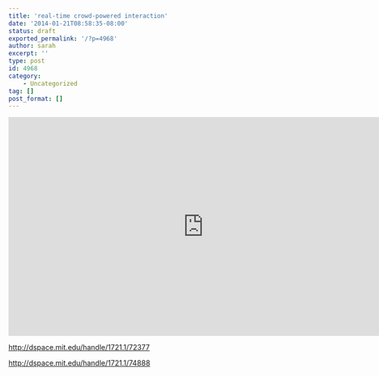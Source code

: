 ```yaml
---
title: 'real-time crowd-powered interaction'
date: '2014-01-21T08:58:35-08:00'
status: draft
exported_permalink: '/?p=4968'
author: sarah
excerpt: ''
type: post
id: 4968
category:
    - Uncategorized
tag: []
post_format: []
---
```

<iframe allow="accelerometer; autoplay; clipboard-write; encrypted-media; gyroscope; picture-in-picture" allowfullscreen="" frameborder="0" height="433" loading="lazy" src="https://www.youtube.com/embed/9IICXFUP6MM?feature=oembed" title="Crowds in Two Seconds: Enabling Realtime Crowd-Powered Interfaces" width="770"></iframe>

http://dspace.mit.edu/handle/1721.1/72377

http://dspace.mit.edu/handle/1721.1/74888